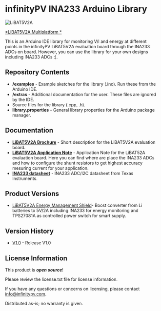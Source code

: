 infinityPV INA233 Arduino Library
========================================

![LiBAT5V2A](https://github.com/infinityPV/infinityPV_INA233_Arduino-library/blob/master/extras/libat5v2a-ardu-solar-cell.jpg)

[*LiBAT5V2A Multiplatform *](https://infinitypv.com/products/electronics/libat5v2a) 


This is an Arduino IDE library for monitoring V/I and energy at different points in the infinityPV LiBAT5V2A evaluation board
through the INA233 ADCs on board. However, you can use the library for your own designs including INA233 ADCs :).  

Repository Contents
-------------------

* **/examples** - Example sketches for the library (.ino). Run these from the Arduino IDE. 
* **/extras** - Additional documentation for the user. These files are ignored by the IDE. 
* Source files for the library (.cpp, .h). 
* **library.properties** - General library properties for the Arduino package manager. 

Documentation
--------------
* **[LiBAT5V2A Brochure](https://infinitypv.com/brochures/LiBAT5V2A%20Brochure%20V2.pdf)** - Short description for the LiBAT5V2A evaluation board. 
* **[LiBAT5V2A Application Note](https://infinitypv.com/application_notes/LiBAT5V2A_applicationnoteV2.0.pdf)** - Application Note for the LiBAT52A evaluation board. Here you can find where are place the INA233 ADCs and how to configure the shunt resistors to get highest accuracy mesuring current for your application. 
* **[INA233 datasheet](http://www.ti.com/lit/ds/symlink/ina233.pdf)** - INA233 ADC/I2C datasheet from Texas Instruments.

Product Versions
----------------
* [LiBAT5V2A Energy Management Shield](https://infinitypv.com/products/electronics/libat5v2a)- Boost converter from Li batteries to 5V/2A including INA233 for energy monitoring and TPS27081A as controlled power switch for smart supply. 

Version History
---------------
* [V1.0](https://github.com/infinityPV/infinityPV_INA233_Arduino-library/releases/tag/V1.0) - Release V1.0


License Information
-------------------

This product is _**open source**_! 

Please review the license.txt file for license information. 

If you have any questions or concerns on licensing, please contact info@infinitypv.com.

Distributed as-is; no warranty is given.

